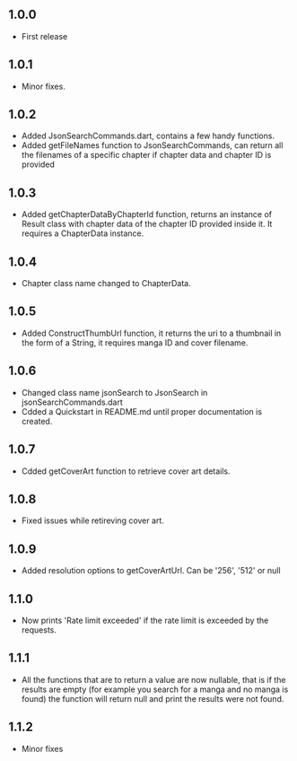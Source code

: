 ## 1.0.0

 - First release

## 1.0.1
 - Minor fixes.

## 1.0.2

 - Added JsonSearchCommands.dart, contains a few handy functions.
 - Added getFileNames function to JsonSearchCommands, can return all the filenames of a specific chapter if chapter data and chapter ID is provided

## 1.0.3
 - Added getChapterDataByChapterId function, returns an instance of Result class with chapter data of the chapter ID provided inside it. It requires a ChapterData instance.

## 1.0.4
 - Chapter class name changed to ChapterData.

## 1.0.5
 - Added ConstructThumbUrl function, it returns the uri to a thumbnail in the form of a String, it requires manga ID and cover filename.

## 1.0.6
 - Changed class name jsonSearch to JsonSearch in jsonSearchCommands.dart
 - Cdded a Quickstart in README.md until proper documentation is created.

## 1.0.7
 - Cdded getCoverArt function to retrieve cover art details.

## 1.0.8
 - Fixed issues while retireving cover art.

## 1.0.9
 - Added resolution options to getCoverArtUrl. Can be '256', '512' or null

## 1.1.0
 - Now prints 'Rate limit exceeded' if the rate limit is exceeded by the requests.

## 1.1.1
 - All the functions that are to return a value are now nullable, that is if the results are empty (for example you search for a manga and no manga is found) the function will return null and print the results were not found.

## 1.1.2
 - Minor fixes